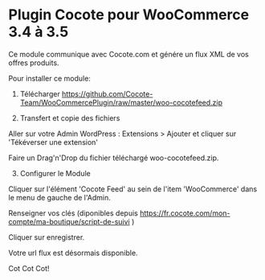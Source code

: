 # Plugin Cocote pour WooCommerce 3.4 à 3.5

Ce module communique avec Cocote.com et génére un flux XML de vos offres produits.

Pour installer ce module:

1) Télécharger https://github.com/Cocote-Team/WooCommercePlugin/raw/master/woo-cocotefeed.zip


2) Transfert et copie des fichiers


Aller sur votre Admin WordPress : Extensions > Ajouter et cliquer sur 'Tékéverser une extension'

Faire un Drag'n'Drop du fichier téléchargé woo-cocotefeed.zip.


3) Configurer le Module


Cliquer sur l'élément 'Cocote Feed' au sein de l'item 'WooCommerce' dans le menu de gauche de l'Admin.
                   
Renseigner vos clés (diponibles depuis https://fr.cocote.com/mon-compte/ma-boutique/script-de-suivi ) 

Cliquer sur enregistrer.

Votre url flux est désormais disponible.

Cot Cot Cot!
